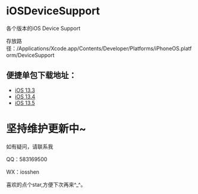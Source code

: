 # iOSDeviceSupport
各个版本的iOS Device Support

存放路径：/Applications/Xcode.app/Contents/Developer/Platforms/iPhoneOS.platform/DeviceSupport

## 便捷单包下载地址：

* [iOS 13.3](https://gitee.com/ios_shen/iOSDeviceSupport/raw/master/13.3.zip)
* [iOS 13.4](https://gitee.com/ios_shen/iOSDeviceSupport/raw/master/13.4.zip)
* [iOS 13.5](https://gitee.com/ios_shen/iOSDeviceSupport/raw/master/13.5.zip)


# 坚持维护更新中~

如有疑问，请联系我

QQ：583169500

WX：iosshen

喜欢的点个star,方便下次再来^_^。


